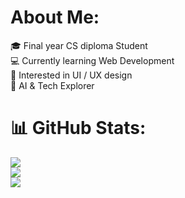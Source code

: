 #  About Me:
🎓 Final year CS diploma Student <br>💻 Currently learning Web Development<br>🚀 Interested in UI / UX design <br>👾 AI & Tech Explorer 


# 📊 GitHub Stats:

![](https://github-readme-stats.vercel.app/api?username=raahiin21&theme=dark&hide_border=true&include_all_commits=false&count_private=false)<br/>
![](https://nirzak-streak-stats.vercel.app/?user=raahiin21&theme=dark&hide_border=true)<br/>
![](https://github-readme-stats.vercel.app/api/top-langs/?username=raahiin21&theme=dark&hide_border=true&include_all_commits=false&count_private=false&layout=compact)
